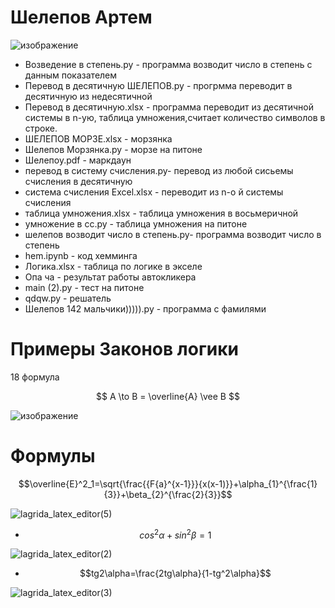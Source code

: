 # Шелепов Артем 
![изображение](https://user-images.githubusercontent.com/114554364/197395302-b6250a05-98df-425b-8b4a-f1d61307201b.png)
- Возведение в степень.py - программа возводит число в степень с данным показателем
- Перевод в десятичную ШЕЛЕПОВ.py - прогрмма переводит в десятичную из недесятичной
- Перевод в десятичную.xlsx - программа переводит из десятичной системы в n-ую, таблица умножения,считает количество символов в строке.
- ШЕЛЕПОВ МОРЗЕ.xlsx - морзянка 
- Шелепов Морзянка.py - морзе на питоне
- Шелепоу.pdf - маркдаун
- перевод в систему счисления.py- перевод из любой сисьемы счисления в десятичную
- система счисления Excel.xlsx - переводит из n-о й системы счисления
- таблица умножения.xlsx - таблица умножения в восьмеричной
- умножение в сс.py - таблица умножения на питоне
- шелепов возводит число в степень.py- программа возводит число в степень
- hem.ipynb - код хемминга
- Логика.xlsx - таблица по логике в экселе
- Опа ча - результат работы автокликера
- main (2).py - тест на питоне
- qdqw.py - решатель
- Шелепов 142 мальчики))))).py - программа с фамилями
# Примеры Законов логики
18 формула

$$ A \to  B = \overline{A} \vee B $$

![изображение](https://user-images.githubusercontent.com/114554364/198190763-b8430c42-6bba-4e1d-a82f-616e9e9a346a.png)
# Формулы

 $$\overline{E}^2_1=\sqrt{\frac{{F{a}^{x-1}}}{x(x-1)}}+\alpha_{1}^{\frac{1}{3}}+\beta_{2}^{\frac{2}{3}}$$

![lagrida_latex_editor(5)](https://user-images.githubusercontent.com/114554364/200737494-89cade04-a251-41ab-a2e6-752f06c2e6b0.png)


+ $$cos^2\alpha+sin^2\beta=1$$

![lagrida_latex_editor(2)](https://user-images.githubusercontent.com/114554364/200733304-a281f4f3-2da9-4d02-a344-9d292be190cb.png)

+ $$tg2\alpha=\frac{2tg\alpha}{1-tg^2\alpha}$$

![lagrida_latex_editor(3)](https://user-images.githubusercontent.com/114554364/200737442-77d74aa6-17e1-44a2-ab44-9710ad8e7416.png)



